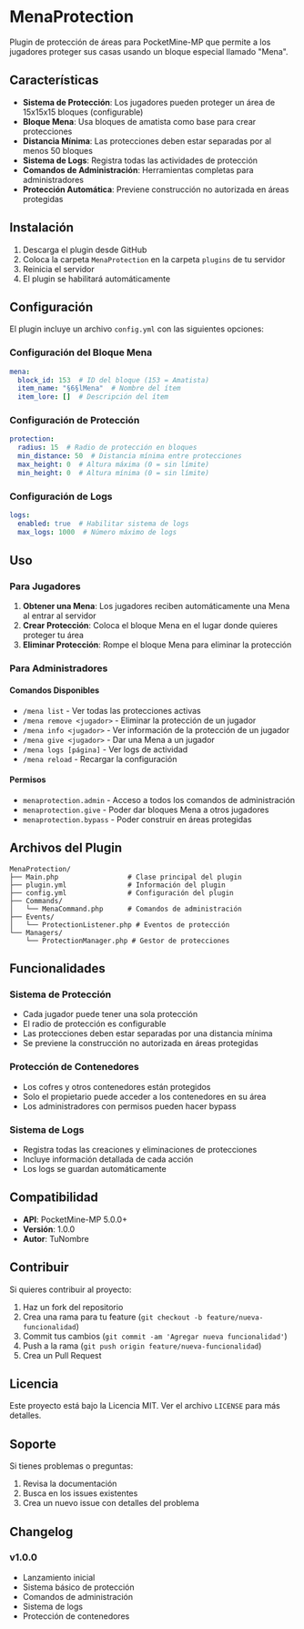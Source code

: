 # MenaProtection

Plugin de protección de áreas para PocketMine-MP que permite a los jugadores proteger sus casas usando un bloque especial llamado "Mena".

## Características

- **Sistema de Protección**: Los jugadores pueden proteger un área de 15x15x15 bloques (configurable)
- **Bloque Mena**: Usa bloques de amatista como base para crear protecciones
- **Distancia Mínima**: Las protecciones deben estar separadas por al menos 50 bloques
- **Sistema de Logs**: Registra todas las actividades de protección
- **Comandos de Administración**: Herramientas completas para administradores
- **Protección Automática**: Previene construcción no autorizada en áreas protegidas

## Instalación

1. Descarga el plugin desde GitHub
2. Coloca la carpeta `MenaProtection` en la carpeta `plugins` de tu servidor
3. Reinicia el servidor
4. El plugin se habilitará automáticamente

## Configuración

El plugin incluye un archivo `config.yml` con las siguientes opciones:

### Configuración del Bloque Mena
```yaml
mena:
  block_id: 153  # ID del bloque (153 = Amatista)
  item_name: "§6§lMena"  # Nombre del ítem
  item_lore: []  # Descripción del ítem
```

### Configuración de Protección
```yaml
protection:
  radius: 15  # Radio de protección en bloques
  min_distance: 50  # Distancia mínima entre protecciones
  max_height: 0  # Altura máxima (0 = sin límite)
  min_height: 0  # Altura mínima (0 = sin límite)
```

### Configuración de Logs
```yaml
logs:
  enabled: true  # Habilitar sistema de logs
  max_logs: 1000  # Número máximo de logs
```

## Uso

### Para Jugadores

1. **Obtener una Mena**: Los jugadores reciben automáticamente una Mena al entrar al servidor
2. **Crear Protección**: Coloca el bloque Mena en el lugar donde quieres proteger tu área
3. **Eliminar Protección**: Rompe el bloque Mena para eliminar la protección

### Para Administradores

#### Comandos Disponibles

- `/mena list` - Ver todas las protecciones activas
- `/mena remove <jugador>` - Eliminar la protección de un jugador
- `/mena info <jugador>` - Ver información de la protección de un jugador
- `/mena give <jugador>` - Dar una Mena a un jugador
- `/mena logs [página]` - Ver logs de actividad
- `/mena reload` - Recargar la configuración

#### Permisos

- `menaprotection.admin` - Acceso a todos los comandos de administración
- `menaprotection.give` - Poder dar bloques Mena a otros jugadores
- `menaprotection.bypass` - Poder construir en áreas protegidas

## Archivos del Plugin

```
MenaProtection/
├── Main.php                 # Clase principal del plugin
├── plugin.yml               # Información del plugin
├── config.yml               # Configuración del plugin
├── Commands/
│   └── MenaCommand.php      # Comandos de administración
├── Events/
│   └── ProtectionListener.php # Eventos de protección
└── Managers/
    └── ProtectionManager.php # Gestor de protecciones
```

## Funcionalidades

### Sistema de Protección
- Cada jugador puede tener una sola protección
- El radio de protección es configurable
- Las protecciones deben estar separadas por una distancia mínima
- Se previene la construcción no autorizada en áreas protegidas

### Protección de Contenedores
- Los cofres y otros contenedores están protegidos
- Solo el propietario puede acceder a los contenedores en su área
- Los administradores con permisos pueden hacer bypass

### Sistema de Logs
- Registra todas las creaciones y eliminaciones de protecciones
- Incluye información detallada de cada acción
- Los logs se guardan automáticamente

## Compatibilidad

- **API**: PocketMine-MP 5.0.0+
- **Versión**: 1.0.0
- **Autor**: TuNombre

## Contribuir

Si quieres contribuir al proyecto:

1. Haz un fork del repositorio
2. Crea una rama para tu feature (`git checkout -b feature/nueva-funcionalidad`)
3. Commit tus cambios (`git commit -am 'Agregar nueva funcionalidad'`)
4. Push a la rama (`git push origin feature/nueva-funcionalidad`)
5. Crea un Pull Request

## Licencia

Este proyecto está bajo la Licencia MIT. Ver el archivo `LICENSE` para más detalles.

## Soporte

Si tienes problemas o preguntas:

1. Revisa la documentación
2. Busca en los issues existentes
3. Crea un nuevo issue con detalles del problema

## Changelog

### v1.0.0
- Lanzamiento inicial
- Sistema básico de protección
- Comandos de administración
- Sistema de logs
- Protección de contenedores 